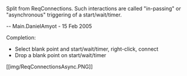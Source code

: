 Split from ReqConnections. Such interactions are called "in-passing" or "asynchronous" triggering of a start/wait/timer.

-- Main.DanielAmyot - 15 Feb 2005

Completion:
   * Select blank point and start/wait/timer, right-click, connect
   * Drop a blank point on start/wait/timer

[[img/ReqConnectionsAsync.PNG]]
